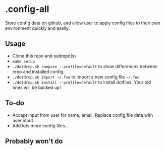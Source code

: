 .config-all
===========

Store config data on github, and allow user to apply config files to their own
environment quickly and easily.

Usage
-----
* Clone this repo and subrepo(s)
* `make setup`
* `./dotdrop.sh compare --profile=default` to show differences between repo and
  installed config
* `./dotdrop.sh import ~/.foo` to import a new config file `~/.foo`
* `./dotdrop.sh install --profile=default` to install dotfiles. Your old ones
  will be backed up!

To-do
-----
* Accept input from user for name, email. Replace config file data with user input.
* Add lots more config files...

Probably won't do
-----------------
